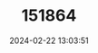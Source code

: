 ---
title: "151864"
category: "Echinopsis chiloensis"
draft: false
date: 2024-02-22 13:03:51
languages:
  Spanish; Castilian: ["Quisco"]
---